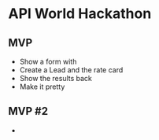 # API World Hackathon

## MVP

- Show a form with
- Create a Lead and the rate card
- Show the results back
- Make it pretty


## MVP #2

- 